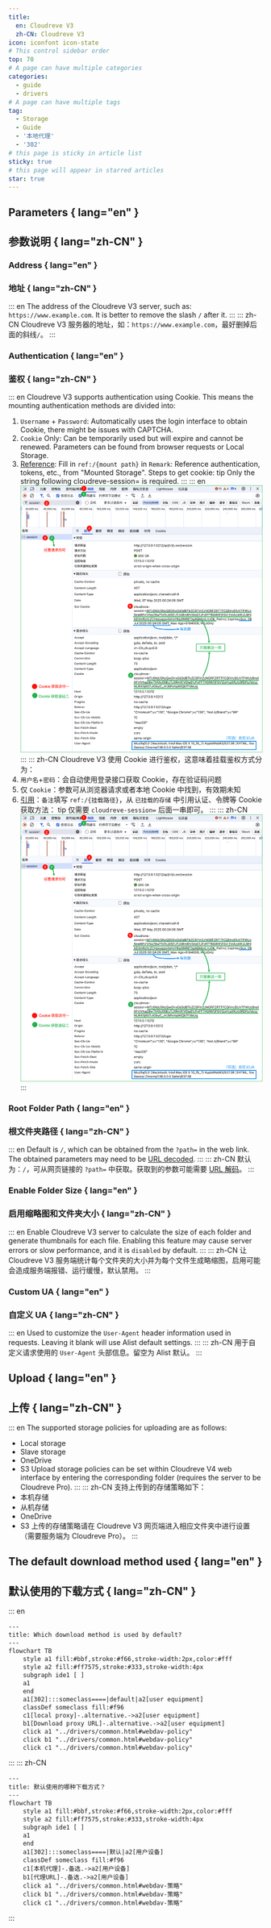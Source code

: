 ```yaml
---
title:
  en: Cloudreve V3
  zh-CN: Cloudreve V3
icon: iconfont icon-state
# This control sidebar order
top: 70
# A page can have multiple categories
categories:
  - guide
  - drivers
# A page can have multiple tags
tag:
  - Storage
  - Guide
  - '本地代理'
  - '302'
# this page is sticky in article list
sticky: true
# this page will appear in starred articles
star: true
---
```


## Parameters { lang="en" }

## 参数说明 { lang="zh-CN" }

### Address { lang="en" }

### 地址 { lang="zh-CN" }

::: en
The address of the Cloudreve V3 server, such as: `https://www.example.com`. It is better to remove the slash `/` after it.
:::
::: zh-CN
Cloudreve V3 服务器的地址，如：`https://www.example.com`，最好删掉后面的斜线`/`。
:::

### Authentication { lang="en" }

### 鉴权 { lang="zh-CN" }

::: en
Cloudreve V3 supports authentication using Cookie. This means the mounting authentication methods are divided into:

1. `Username` + `Password`: Automatically uses the login interface to obtain Cookie, there might be issues with CAPTCHA.
2. `Cookie` Only: Can be temporarily used but will expire and cannot be renewed. Parameters can be found from browser requests or Local Storage.
3. [Reference](../drivers/common.html#Reference): Fill in `ref:/{mount path}` in `Remark`: Reference authentication, tokens, etc., from "Mounted Storage".
   Steps to get cookie:
   tip
   Only the string following cloudreve-session= is required.
   :::
   ::: en
   ![cloudreve_get_cookie](/img/drivers/cloudreve/cloudreve_get_cookie.png)
   :::
   ::: zh-CN
   Cloudreve V3 使用 Cookie 进行鉴权，这意味着挂载鉴权方式分为：
4. `用户名`+`密码`：会自动使用登录接口获取 Cookie，存在验证码问题
5. 仅 `Cookie`：参数可从浏览器请求或者本地 Cookie 中找到，有效期未知
6. [引用](../drivers/common.html#引用)：`备注`填写 `ref:/{挂载路径}`，从 `已挂载的存储` 中引用认证、令牌等
   Cookie 获取方法：
   tip
   仅需要 `cloudreve-session=` 后面一串即可。
   :::
   ::: zh-CN
   ![cloudreve_get_cookie](/img/drivers/cloudreve/cloudreve_get_cookie.png)
   :::

### Root Folder Path { lang="en" }

### 根文件夹路径 { lang="zh-CN" }

::: en
Default is `/`, which can be obtained from the `?path=` in the web link. The obtained parameters may need to be [URL decoded](https://www.google.com/search?q=URL+decode).
:::
::: zh-CN
默认为：`/`，可从网页链接的 `?path=` 中获取。获取到的参数可能需要 [URL 解码](https://www.bing.com/search?q=URL+%E8%A7%A3%E7%A0%81)。
:::

### Enable Folder Size { lang="en" }

### 启用缩略图和文件夹大小 { lang="zh-CN" }

::: en
Enable Cloudreve V3 server to calculate the size of each folder and generate thumbnails for each file. Enabling this feature may cause server errors or slow performance, and it is `disabled` by default.
:::
::: zh-CN
让 Cloudreve V3 服务端统计每个文件夹的大小并为每个文件生成略缩图，启用可能会造成服务端报错、运行缓慢，默认禁用。
:::

### Custom UA { lang="en" }

### 自定义 UA { lang="zh-CN" }

::: en
Used to customize the `User-Agent` header information used in requests. Leaving it blank will use Alist default settings.
:::
::: zh-CN
用于自定义请求使用的 `User-Agent` 头部信息。留空为 Alist 默认。
:::

## Upload { lang="en" }

## 上传 { lang="zh-CN" }

::: en
The supported storage policies for uploading are as follows:

- Local storage
- Slave storage
- OneDrive
- S3
  Upload storage policies can be set within Cloudreve V4 web interface by entering the corresponding folder (requires the server to be Cloudreve Pro).
  :::
  ::: zh-CN
  支持上传到的存储策略如下：
- 本机存储
- 从机存储
- OneDrive
- S3
  上传的存储策略请在 Cloudreve V3 网页端进入相应文件夹中进行设置（需要服务端为 Cloudreve Pro）。
  :::

## **The default download method used** { lang="en" }

## **默认使用的下载方式** { lang="zh-CN" }

::: en

```mermaid
---
title: Which download method is used by default?
---
flowchart TB
    style a1 fill:#bbf,stroke:#f66,stroke-width:2px,color:#fff
    style a2 fill:#ff7575,stroke:#333,stroke-width:4px
    subgraph ide1 [ ]
    a1
    end
    a1[302]:::someclass====|default|a2[user equipment]
    classDef someclass fill:#f96
    c1[local proxy]-.alternative.->a2[user equipment]
    b1[Download proxy URL]-.alternative.->a2[user equipment]
    click a1 "../drivers/common.html#webdav-policy"
    click b1 "../drivers/common.html#webdav-policy"
    click c1 "../drivers/common.html#webdav-policy"
```

:::
::: zh-CN

```mermaid
---
title: 默认使用的哪种下载方式？
---
flowchart TB
    style a1 fill:#bbf,stroke:#f66,stroke-width:2px,color:#fff
    style a2 fill:#ff7575,stroke:#333,stroke-width:4px
    subgraph ide1 [ ]
    a1
    end
    a1[302]:::someclass====|默认|a2[用户设备]
    classDef someclass fill:#f96
    c1[本机代理]-.备选.->a2[用户设备]
    b1[代理URL]-.备选.->a2[用户设备]
    click a1 "../drivers/common.html#webdav-策略"
    click b1 "../drivers/common.html#webdav-策略"
    click c1 "../drivers/common.html#webdav-策略"
```

:::
